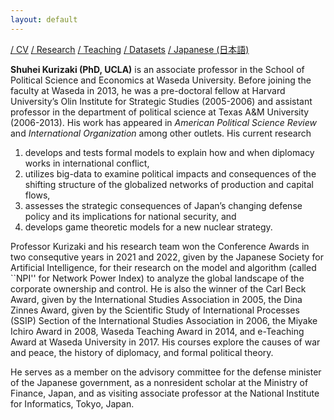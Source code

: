 ```yaml
---
layout: default
---
```


[/ CV](https://www.dropbox.com/scl/fi/jhus532e3r914euxvokpm/kurizaki-cv.pdf?rlkey=zq3e2jck4divpi45kms5u145q&dl=0) [/ Research](./research.html) [/ Teaching](./teaching.html) [/ Datasets](./datasets.html) [/ Japanese (日本語)](./jpn.html)

**Shuhei Kurizaki (PhD, UCLA)** is an associate professor in the School of Political Science and Economics at Waseda University. Before joining the faculty at Waseda in 2013, he was a pre-doctoral fellow at Harvard University’s Olin Institute for Strategic Studies (2005-2006) and assistant professor in the department of political science at Texas A&M University (2006-2013). His work has appeared in <i>American Political Science Review</i> and <i>International Organization</i> among other outlets. His current research
 1. develops and tests formal models to explain how and when diplomacy works in international conflict,
 2. utilizes big-data to examine political impacts and consequences of the shifting structure of the globalized networks of production and capital flows,
 3. assesses the strategic consequences of Japan’s changing defense policy and its implications for national security, and
 4. develops game theoretic models for a new nuclear strategy.

Professor Kurizaki and his research team won the Conference Awards in two consequtive years in 2021 and 2022, given by the Japanese Society for Artificial Intelligence, for their research on the model and algorithm (called ``NPI'' for Network Power Index) to analyze the global landscape of the corporate ownership and control.  He is also the winner of the Carl Beck Award, given by the International Studies Association in 2005, the Dina Zinnes Award, given by the Scientific Study of International Processes (SSIP) Section of the International Studies Association in 2006, the Miyake Ichiro Award in 2008, Waseda Teaching Award in 2014, and e-Teaching Award at Waseda University in 2017. His courses explore the causes of war and peace, the history of diplomacy, and formal political theory.

He serves as a member on the advisory committee for the defense minister of the Japanese government, as a nonresident scholar at the Ministry of Finance, Japan, and as visiting associate professor at the National Institute for Informatics, Tokyo, Japan.

